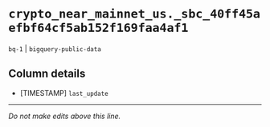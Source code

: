 # `crypto_near_mainnet_us._sbc_40ff45aefbf64cf5ab152f169faa4af1`
`bq-1` | `bigquery-public-data`

## Column details
* [TIMESTAMP] `last_update`

-------------------------------------------------------------------------------
*Do not make edits above this line.*

